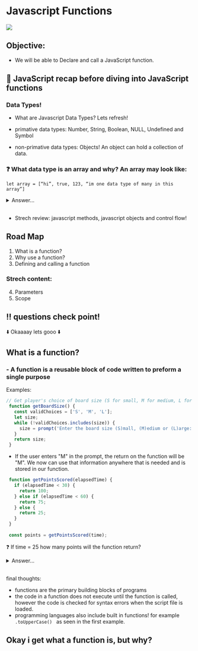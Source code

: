 # Javascript Functions
![](https://miro.medium.com/max/600/0*IdTcxUwLw77wSkUi.jpg)

## Objective: 
- We will be able to Declare and call a JavaScript function.

## 📖 JavaScript recap before diving into JavaScript functions 

### Data Types! 
- What are Javascript Data Types? Lets refresh! 

- primative data types: 
Number, String, Boolean, NULL, Undefined and Symbol

- non-primative data types:
Objects! An object can hold a collection of data. 

### ❓ What data type is an array and why? An array may look like:
    let array = [“hi”, true, 123, “im one data type of many in this array”]
    
  <details>	
    <summary>Answer...</summary>
    <p><strong> Object! An array lets you store multiple values in a single variable. </strong></p>
  </details><br>
  
 - Strech review: javascript methods, javascript objects and control flow! 




## Road Map 

1. What is a function?
2. Why use a function?
3. Defining and calling a function

### Strech content:
 4. Parameters
 5. Scope

## ‼️ questions check point! 

⬇️ Okaaaay lets gooo ⬇️


## What is a function?
### - A function is a reusable block of code written to preform a single purpose

Examples:

```js
// Get player's choice of board size (S for small, M for medium, L for large)
 function getBoardSize() {
   const validChoices = ['S', 'M', 'L'];
   let size;
   while (!validChoices.includes(size)) {
     size = prompt('Enter the board size (S)mall, (M)edium or (L)arge: ').toUpperCase();
   }
   return size;
 }
``` 
 
 - If the user enters "M" in the prompt, the return on the function will be "M". We now can use that information anywhere that is needed and is stored in our function. 

```js
 function getPointsScored(elapsedTime) {
   if (elapsedTime < 30) {
     return 100;
   } else if (elapsedTime < 60) {
     return 75;
   } else {
     return 25;
   }
 }
 
 const points = getPointsScored(time);
 ```
 
 ❓ If time = 25 how many points will the function return?
  <details>	
    <summary>Answer...</summary>
    <p><strong> 100!  </strong></p>
  </details><br>
 

final thoughts: 

- functions are the primary building blocks of programs
- the code in a function does not execute until the function is called, however the code is checked for syntax errors when the script file is loaded. 
- programming languages also include built in functions! for example <code>  .toUpperCase()  </code> as seen in the first example. 

 ## Okay i get what a function is, but why? 
 
 
 
 
